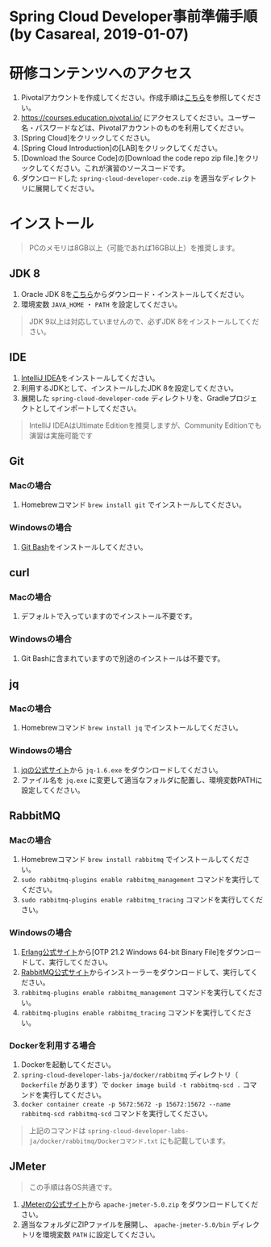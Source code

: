 Spring Cloud Developer事前準備手順 (by Casareal, 2019-01-07)
==========================================================

# 研修コンテンツへのアクセス
1. Pivotalアカウントを作成してください。作成手順は[こちら](https://github.com/Pivotal-Japan/cf-workshop/blob/master/pivotal-web-services.md)を参照してください。
2. https://courses.education.pivotal.io/ にアクセスしてください。ユーザー名・パスワードなどは、Pivotalアカウントのものを利用してください。
3. [Spring Cloud]をクリックしてください。
4. [Spring Cloud Introduction]の[LAB]をクリックしてください。
5. [Download the Source Code]の[Download the code repo zip file.]をクリックしてください。これが演習のソースコードです。
6. ダウンロードした `spring-cloud-developer-code.zip` を適当なディレクトリに展開してください。

# インストール

> PCのメモリは8GB以上（可能であれば16GB以上）を推奨します。

## JDK 8
1. Oracle JDK 8を[こちら](https://www.oracle.com/technetwork/java/javase/downloads/index.html)からダウンロード・インストールしてください。
2. 環境変数 `JAVA_HOME` ・ `PATH` を設定してください。

> JDK 9以上は対応していませんので、必ずJDK 8をインストールしてください。

## IDE
1. [IntelliJ IDEA](https://www.jetbrains.com/idea/download/)をインストールしてください。
2. 利用するJDKとして、インストールしたJDK 8を設定してください。
3. 展開した `spring-cloud-developer-code` ディレクトリを、Gradleプロジェクトとしてインポートしてください。

> IntelliJ IDEAはUltimate Editionを推奨しますが、Community Editionでも演習は実施可能です

## Git
### Macの場合
1. Homebrewコマンド `brew install git` でインストールしてください。

### Windowsの場合
1. [Git Bash](https://git-scm.com/downloads)をインストールしてください。

## curl
### Macの場合
1. デフォルトで入っていますのでインストール不要です。

### Windowsの場合
1. Git Bashに含まれていますので別途のインストールは不要です。

## jq
### Macの場合
1. Homebrewコマンド `brew install jq` でインストールしてください。

### Windowsの場合
1. [jqの公式サイト](https://stedolan.github.io/jq/)から `jq-1.6.exe` をダウンロードしてください。
2. ファイル名を `jq.exe` に変更して適当なフォルダに配置し、環境変数PATHに設定してください。

## RabbitMQ
### Macの場合
1. Homebrewコマンド `brew install rabbitmq` でインストールしてください。
2. `sudo rabbitmq-plugins enable rabbitmq_management` コマンドを実行してください。
3. `sudo rabbitmq-plugins enable rabbitmq_tracing` コマンドを実行してください。

### Windowsの場合
1. [Erlang公式サイト](http://www.erlang.org/downloads)から[OTP 21.2 Windows 64-bit Binary File]をダウンロードして、実行してください。
2. [RabbitMQ公式サイト](https://www.rabbitmq.com/install-windows.html)からインストーラーをダウンロードして、実行してください。
3. `rabbitmq-plugins enable rabbitmq_management` コマンドを実行してください。
4. `rabbitmq-plugins enable rabbitmq_tracing` コマンドを実行してください。

### Dockerを利用する場合
1. Dockerを起動してください。
2. `spring-cloud-developer-labs-ja/docker/rabbitmq` ディレクトリ（ `Dockerfile` があります）で `docker image build -t rabbitmq-scd .` コマンドを実行してください。
3. `docker container create -p 5672:5672 -p 15672:15672 --name rabbitmq-scd rabbitmq-scd` コマンドを実行してください。

> 上記のコマンドは `spring-cloud-developer-labs-ja/docker/rabbitmq/Dockerコマンド.txt` にも記載しています。

## JMeter
> この手順は各OS共通です。

1. [JMeterの公式サイト](http://jmeter.apache.org/download_jmeter.cgi?Preferred=ftp%3A%2F%2Fapache.mirrors.tds.net%2Fpub%2Fapache.org%2F)から `apache-jmeter-5.0.zip` をダウンロードしてください。
2. 適当なフォルダにZIPファイルを展開し、 `apache-jmeter-5.0/bin` ディレクトリを環境変数 `PATH` に設定してください。
